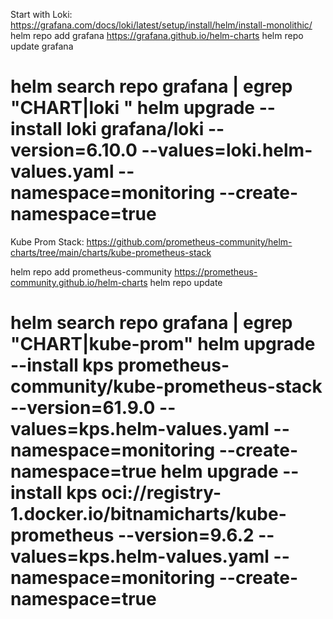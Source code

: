 Start with Loki:
https://grafana.com/docs/loki/latest/setup/install/helm/install-monolithic/
helm repo add grafana https://grafana.github.io/helm-charts
helm repo update grafana

helm search repo grafana | egrep "CHART|loki "
helm upgrade --install loki grafana/loki --version=6.10.0 --values=loki.helm-values.yaml --namespace=monitoring --create-namespace=true
===========================
Kube Prom Stack:
https://github.com/prometheus-community/helm-charts/tree/main/charts/kube-prometheus-stack

helm repo add prometheus-community https://prometheus-community.github.io/helm-charts
helm repo update

helm search repo grafana | egrep "CHART|kube-prom"
helm upgrade --install kps prometheus-community/kube-prometheus-stack --version=61.9.0 --values=kps.helm-values.yaml --namespace=monitoring --create-namespace=true
helm upgrade --install kps oci://registry-1.docker.io/bitnamicharts/kube-prometheus --version=9.6.2 --values=kps.helm-values.yaml --namespace=monitoring --create-namespace=true
===========================
